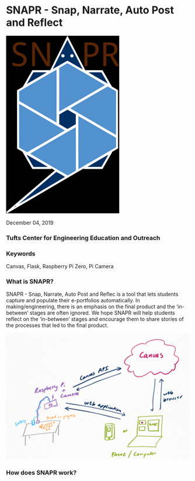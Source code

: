 # SNAPR - Snap, Narrate, Auto Post and Reflect
![SNAPR](/static/snaprLogoSmall.png)

December 04, 2019 
### Tufts Center for Engineering Education and Outreach
### Keywords
Canvas, Flask, Raspberry Pi Zero, Pi Camera

### What is SNAPR? 
SNAPR - Snap, Narrate, Auto Post and Reflec is a tool that lets students capture and populate their e-portfolios automatically. In making/engineering, there is an emphasis on the final product and the ‘in-between’ stages are often ignored. We hope SNAPR will help students reflect on the ‘in-between’ stages and encourage them to share stories of the processes that led to the final product. 

![SNAPR](/files/documentationSetup.PNG)
### How does SNAPR work?
